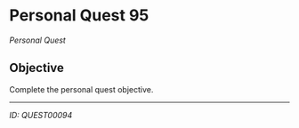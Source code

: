 # Personal Quest 95

*Personal Quest*

## Objective
Complete the personal quest objective.

---
*ID: QUEST00094*